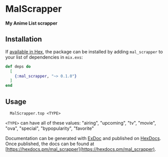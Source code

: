 # MalScrapper

**My Anime List scrapper**

## Installation

If [available in Hex](https://hex.pm/docs/publish), the package can be installed
by adding `mal_scrapper` to your list of dependencies in `mix.exs`:

```elixir
def deps do
  [
    {:mal_scrapper, "~> 0.1.0"}
  ]
end
```

## Usage

``` shell
  MalScrapper.top <TYPE>
```

```<TYPE>``` can have all of these values: "airing", "upcoming", "tv", "movie", "ova", "special", "bypopularity", "favorite"



Documentation can be generated with [ExDoc](https://github.com/elixir-lang/ex_doc)
and published on [HexDocs](https://hexdocs.pm). Once published, the docs can
be found at [https://hexdocs.pm/mal_scrapper](https://hexdocs.pm/mal_scrapper).


